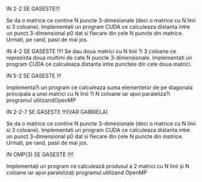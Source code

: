 IN 2-2 SE GASESTE!!!

Se da o matrice ce contine N puncte 3-dimesionale (deci o matrice cu
N linii si 3 coloane). Implementati un program CUDA ce calculeaza distanta
intre un punct 3-dimensional p0 dat si fiecare din cele N puncte din matrice.
Urmati, pe rand, pasii de mai jos.

IN 4-2 SE GASESTE !!!!
Se dau doua matrici cu N linii ?i 3 coloane ce reprezinta doua multimi
de cate N puncte 3-dimensionale. Implementati un program CUDA ce calculeaza
distanta intre punctele din cele doua matrici.

IN 5-2 SE GASESTE !!! 


Implementa?i un program ce calculeaza suma elementelor de pe diagonala
principala a unei matrici cu N linii ?i N coloane iar apoi paraleliza?i
programul utilizandOpenMP



IN 2-2-7 SE GASESTE !!!(VAR GABRIELA)

Se da o matrice ce contine N puncte 3-dimesionale (deci o matrice cu N linii si 3 coloane). Implementati un program CUDA ce calculeaza distanta intre un punct 3-dimensional p0 dat si fiecare din cele N puncte din matrice. Urmati, pe rand, pasii de mai jos.

IN OMP(3) SE GASESTE !!!!

Implementați un program ce calculează produsul a 2 matrici
cu N linii și N coloane iar apoi paralelizați programul utilizand
OpenMP
